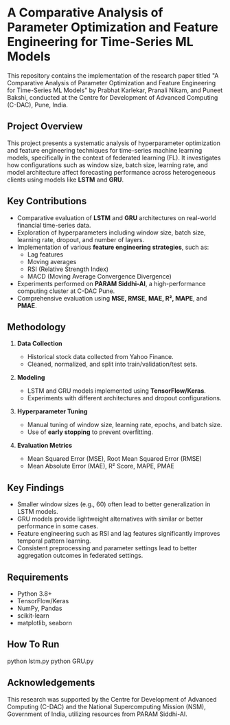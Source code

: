 # A Comparative Analysis of Parameter Optimization and Feature Engineering for Time-Series ML Models

This repository contains the implementation of the research paper titled "A Comparative Analysis of Parameter Optimization and Feature Engineering for Time-Series ML Models" by Prabhat Karlekar, Pranali Nikam, and Puneet Bakshi, conducted at the Centre for Development of Advanced Computing (C-DAC), Pune, India.

## Project Overview

This project presents a systematic analysis of hyperparameter optimization and feature engineering techniques for time-series machine learning models, specifically in the context of federated learning (FL). It investigates how configurations such as window size, batch size, learning rate, and model architecture affect forecasting performance across heterogeneous clients using models like **LSTM** and **GRU**.

## Key Contributions

- Comparative evaluation of **LSTM** and **GRU** architectures on real-world financial time-series data.
- Exploration of hyperparameters including window size, batch size, learning rate, dropout, and number of layers.
- Implementation of various **feature engineering strategies**, such as:
  - Lag features
  - Moving averages
  - RSI (Relative Strength Index)
  - MACD (Moving Average Convergence Divergence)
- Experiments performed on **PARAM Siddhi-AI**, a high-performance computing cluster at C-DAC Pune.
- Comprehensive evaluation using **MSE, RMSE, MAE, R², MAPE**, and **PMAE**.


## Methodology

1. **Data Collection**  
   - Historical stock data collected from Yahoo Finance.
   - Cleaned, normalized, and split into train/validation/test sets.

2. **Modeling**  
   - LSTM and GRU models implemented using **TensorFlow/Keras**.
   - Experiments with different architectures and dropout configurations.

3. **Hyperparameter Tuning**  
   - Manual tuning of window size, learning rate, epochs, and batch size.
   - Use of **early stopping** to prevent overfitting.

4. **Evaluation Metrics**  
   - Mean Squared Error (MSE), Root Mean Squared Error (RMSE)
   - Mean Absolute Error (MAE), R² Score, MAPE, PMAE
  
## Key Findings

- Smaller window sizes (e.g., 60) often lead to better generalization in LSTM models.
- GRU models provide lightweight alternatives with similar or better performance in some cases.
- Feature engineering such as RSI and lag features significantly improves temporal pattern learning.
- Consistent preprocessing and parameter settings lead to better aggregation outcomes in federated settings.

## Requirements

- Python 3.8+
- TensorFlow/Keras
- NumPy, Pandas
- scikit-learn
- matplotlib, seaborn

## How To Run

python lstm.py
python GRU.py


## Acknowledgements

This research was supported by the Centre for Development of Advanced Computing (C-DAC) and the National Supercomputing Mission (NSM), Government of India, utilizing resources from PARAM Siddhi-AI.

